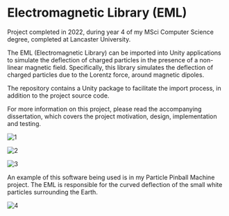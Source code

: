 # Electromagnetic Library (EML)
Project completed in 2022, during year 4 of my MSci Computer Science degree, completed at Lancaster University.

The EML (Electromagnetic Library) can be imported into Unity applications to simulate the deflection of charged particles in the presence of a non-linear magnetic field. Specifically, this library simulates the deflection of charged particles due to the Lorentz force, around magnetic dipoles.

The repository contains a Unity package to facilitate the import process, in addition to the project source code.

For more information on this project, please read the accompanying dissertation, which covers the project motivation, design, implementation and testing.

![1](https://user-images.githubusercontent.com/48052531/233477584-03e72b12-72e9-4dd9-a6bd-8aaadc5c5b56.png)

![2](https://user-images.githubusercontent.com/48052531/233477600-d497c21a-8a7a-4100-81d3-baed023ab8ab.png)

![3](https://user-images.githubusercontent.com/48052531/233477614-ae4ce65b-3c81-450c-ab83-7f7d2a84e5a1.png)

An example of this software being used is in my Particle Pinball Machine project. The EML is responsible for the curved deflection of the small white particles surrounding the Earth.

![4](https://user-images.githubusercontent.com/48052531/233477992-eff71730-d90f-49f9-956a-9783f23b32cb.png)
